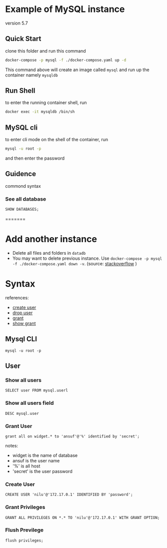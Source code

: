 # Example of MySQL instance

version 5.7

## Quick Start

clone this folder and run this command

```sh
docker-compose -p mysql -f ./docker-compose.yaml up -d
```

This command above will create an image called `mysql` and run up the container namely `mysqldb`

## Run Shell

to enter the running container shell, run

```sh
docker exec -it mysqldb /bin/sh
```

## MySQL cli

to enter cli mode on the shell of the container, run

```sh
mysql -u root -p
```

and then enter the password

## Guidence

commond syntax

### See all database

```sql
SHOW DATABASES;
```
=======
# Add another instance

- Delete all files and folders in `datadb`
- You may want to delete previous instance. Use `docker-compose -p mysql -f ./docker-compose.yaml down -v`. (source: [stackoverflow](https://stackoverflow.com/questions/59838692/mysql-root-password-is-set-but-getting-access-denied-for-user-rootlocalhost) ) 

# Syntax

references:
- [create user](https://dev.mysql.com/doc/refman/5.6/en/create-user.html)
- [drop user](https://dev.mysql.com/doc/refman/5.6/en/drop-user.html)
- [grant](https://dev.mysql.com/doc/refman/8.0/en/grant.html)
- [show grant](https://dev.mysql.com/doc/refman/8.0/en/show-grants.html)

## Mysql CLI

```
mysql -u root -p
```

## User

### Show all users

```
SELECT user FROM mysql.userl
```

### Show all users field

```
DESC mysql.user
```

### Grant User

```
grant all on widget.* to 'ansuf'@'%' identified by 'secret';
```
notes:
- widget is the name of database
- ansuf is the user name
- '%' is all host
- 'secret' is the user password

### Create User 

```
CREATE USER 'nilu'@'172.17.0.1' IDENTIFIED BY 'password';
```

### Grant Privileges

```
GRANT ALL PRIVILEGES ON *.* TO 'nilu'@'172.17.0.1' WITH GRANT OPTION;
```

### Flush Previlege

```
flush privileges;
```